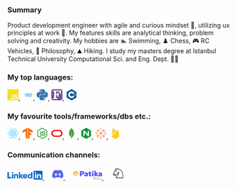 ### Summary

Product development engineer with agile and curious mindset 🧠, utilizing ux principles at work 🚀. My features skills are analytical thinking, problem solving and creativity. My hobbies are 🏊 Swimming,
♟️ Chess,
🎮 RC Vehicles,
💭 Philosophy,
⛰️ Hiking. I study my masters degree at Istanbul Technical University Computational Sci. and Eng. Dept. 🧑‍💻

### My top languages:

<img height="25" width="25" src="assets/icons/javascript.svg" />,
<img height="25" width="25" src="assets/icons/go.svg" />,
<img height="25" width="25" src="assets/icons/python.svg" />,
<img height="25" width="25" src="assets/icons/fortran.svg" />,
<img height="25" width="25" src="assets/icons/cplusplus.svg" />

### My favourite tools/frameworks/dbs etc.:

<img height="25" width="25" src="assets/icons/react.svg" />,
<img height="25" width="25" src="assets/icons/tensorflow.svg" />,
<img height="25" width="25" src="assets/icons/nodedotjs.svg" />,
<img height="25" width="25" src="assets/icons/oracle.svg" />,
<img height="25" width="25" src="assets/icons/mongodb.svg" />,
<img height="25" width="25" src="assets/icons/nginx.svg" />,
<img height="25" width="25" src="assets/icons/tableau.svg" />,
<img height="25" width="25" src="assets/icons/firebase.svg" />

### Communication channels:

<a href="https://www.linkedin.com/in/dorukolcmener/">
    <img src="assets/icons/linkedin.png" height=20 />
</a> &emsp;
<a href="https://discord.com/users/772126247685718036">
    <img src="assets/icons/discord.svg" height=25/>
</a> &emsp;
<a href="https://app.patika.dev/kaolin">
    <img src="assets/icons/patika.svg" height=20/>
</a> &emsp;
<a href="https://lichess.org/@/dorukovic">
    <img src="assets/icons/lichess.svg" height=30 />
</a>

<!--
### Scan to connect:

<img height="250" width="250" src="assets/profileQR.jpg" />


**dorukolcmener/dorukolcmener** is a ✨ _special_ ✨ repository because its `README.md` (this file) appears on your GitHub profile.

Here are some ideas to get you started:

- 🔭 I’m currently working on ...
- 🌱 I’m currently learning ...
- 👯 I’m looking to collaborate on ...
- 🤔 I’m looking for help with ...
- 💬 Ask me about ...
- 📫 How to reach me: ...
- 😄 Pronouns: ...
- ⚡ Fun fact: ...
-->
